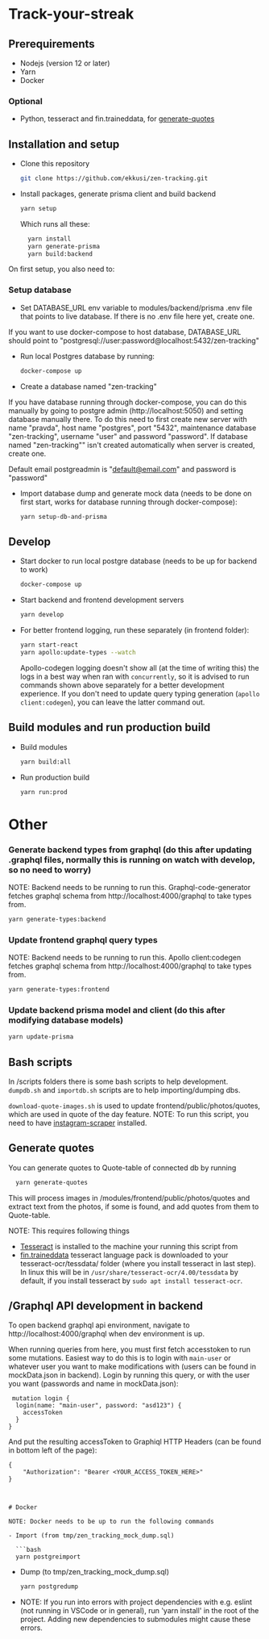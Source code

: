 # Track-your-streak

## Prerequirements

- Nodejs (version 12 or later)
- Yarn
- Docker

### Optional

- Python, tesseract and fin.traineddata, for [generate-quotes](#generate-quotes)

## Installation and setup

- Clone this repository

  ```bash
  git clone https://github.com/ekkusi/zen-tracking.git
  ```

- Install packages, generate prisma client and build backend

  ```bash
  yarn setup
  ```

  Which runs all these:

  ```bash
    yarn install
    yarn generate-prisma
    yarn build:backend
  ```

On first setup, you also need to:

### Setup database

- Set DATABASE_URL env variable to modules/backend/prisma .env file that points to live database. If there is no .env file here yet, create one.

If you want to use docker-compose to host database, DATABASE_URL should point to "postgresql://user:password@localhost:5432/zen-tracking"

- Run local Postgres database by running:

  ```bash
  docker-compose up
  ```

- Create a database named "zen-tracking"

If you have database running through docker-compose, you can do this manually by going to postgre admin (http://localhost:5050) and setting database manually there. To do this need to first create new server with name "pravda", host name "postgres", port "5432", maintenance database "zen-tracking", username "user" and password "password". If database named "zen-tracking"" isn't created automatically when server is created, create one.

Default email postgreadmin is "default@email.com" and password is "password"

- Import database dump and generate mock data (needs to be done on first start, works for database running through docker-compose):
  ```bash
  yarn setup-db-and-prisma
  ```

## Develop

- Start docker to run local postgre database (needs to be up for backend to work)

  ```bash
  docker-compose up
  ```

- Start backend and frontend development servers

  ```bash
  yarn develop
  ```

- For better frontend logging, run these separately (in frontend folder):
  ```bash
  yarn start-react
  yarn apollo:update-types --watch
  ```
  Apollo-codegen logging doesn't show all (at the time of writing this) the logs in a best way when ran with `concurrently`,
  so it is advised to run commands shown above separately for a better development experience. If you don't need to update
  query typing generation (`apollo client:codegen`), you can leave the latter command out.

## Build modules and run production build

- Build modules
  ```bash
  yarn build:all
  ```
- Run production build
  ```bash
  yarn run:prod
  ```

# Other

### Generate backend types from graphql (do this after updating .graphql files, normally this is running on watch with develop, so no need to worry)

NOTE: Backend needs to be running to run this. Graphql-code-generator fetches graphql schema from http://localhost:4000/graphql to take types from.

```bash
yarn generate-types:backend
```

### Update frontend graphql query types

NOTE: Backend needs to be running to run this. Apollo client:codegen fetches graphql schema from http://localhost:4000/graphql to take types from.

```bash
yarn generate-types:frontend
```

### Update backend prisma model and client (do this after modifying database models)

```bash
yarn update-prisma
```

## Bash scripts

In /scripts folders there is some bash scripts to help development. `dumpdb.sh` and `importdb.sh` scripts are to help importing/dumping dbs.

`download-quote-images.sh` is used to update frontend/public/photos/quotes, which are used in quote of the day feature. NOTE: To run this script, you need
to have [instagram-scraper](https://github.com/arc298/instagram-scraper) installed.

## Generate quotes

You can generate quotes to Quote-table of connected db by running

```bash
  yarn generate-quotes
```

This will process images in /modules/frontend/public/photos/quotes and extract text from the photos, if some is found, and add quotes from them to Quote-table.

NOTE: This requires following things

- [Tesseract](https://github.com/tesseract-ocr/tesseract) is installed to the machine your running this script from
- [fin.traineddata](https://github.com/tesseract-ocr/tessdata/blob/master/fin.traineddata) tesseract language pack is downloaded to your tesseract-ocr/tessdata/ folder (where you install tesseract in last step). In linux this will be in `/usr/share/tesseract-ocr/4.00/tessdata` by default, if you install tesseract by `sudo apt install tesseract-ocr`.

## /Graphql API development in backend

To open backend graphql api environment, navigate to http://localhost:4000/graphql when dev environment is up.

When running queries from here, you must first fetch accesstoken to run some mutations.
Easiest way to do this is to login with `main-user` or whatever user you want to make modifications with (users can be found in mockData.json in backend). Login by running this query, or with the user you want (passwords and name in mockData.json):

```
 mutation login {
  login(name: "main-user", password: "asd123") {
    accessToken
  }
}
```

And put the resulting accessToken to Graphiql HTTP Headers (can be found in bottom left of the page):
```
{
    "Authorization": "Bearer <YOUR_ACCESS_TOKEN_HERE>"
}



# Docker

NOTE: Docker needs to be up to run the following commands

- Import (from tmp/zen_tracking_mock_dump.sql)

  ```bash
  yarn postgreimport
  ```

- Dump (to tmp/zen_tracking_mock_dump.sql)

  ```bash
  yarn postgredump
  ```

- NOTE:
  If you run into errors with project dependencies with e.g. eslint (not running in VSCode or in general), run 'yarn install' in the root of the project.
  Adding new dependencies to submodules might cause these errors.
